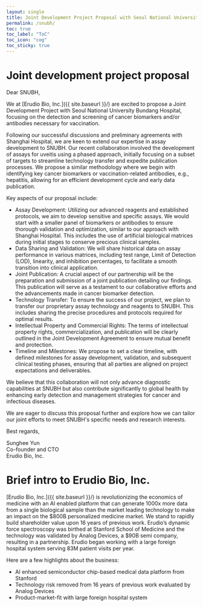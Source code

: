 ```yaml
---
layout: single
title: Joint Development Project Proposal with Seoul National University Bundang Hospital (SNUBH)
permalink: /snubh/
toc: true
toc_label: "ToC"
toc_icon: "cog"
toc_sticky: true
---
```


<head>
	<link rel="stylesheet" href="/resource/styles.css">
</head>

<h1 id="proposal-letter">
	Joint development project proposal
</h1>

Dear SNUBH,

We
at [Erudio Bio, Inc.]({{ site.baseurl }}/)
are excited to propose a Joint Development Project with Seoul National University Bundang Hospital, focusing on the detection and screening of cancer biomarkers and/or antibodies necessary for vaccination.

Following our successful discussions and preliminary agreements with Shanghai Hospital, we are keen to extend our expertise in assay development to SNUBH. Our recent collaboration involved the development of assays for uveitis using a phased approach, initially focusing on a subset of targets to streamline technology transfer and expedite publication processes. We propose a similar methodology where we begin with identifying key cancer biomarkers or vaccination-related antibodies, e.g., hepatitis, allowing for an efficient development cycle and early data publication.

Key aspects of our proposal include:

- Assay Development: Utilizing our advanced reagents and established protocols, we aim to develop sensitive and specific assays. We would start with a smaller panel of biomarkers or antibodies to ensure thorough validation and optimization, similar to our approach with Shanghai Hospital. This includes the use of artificial biological matrices during initial stages to conserve precious clinical samples.
- Data Sharing and Validation: We will share historical data on assay performance in various matrices, including test range, Limit of Detection (LOD), linearity, and inhibition percentages, to facilitate a smooth transition into clinical application.
- Joint Publication: A crucial aspect of our partnership will be the preparation and submission of a joint publication detailing our findings. This publication will serve as a testament to our collaborative efforts and the advancements made in cancer biomarker detection.
- Technology Transfer: To ensure the success of our project, we plan to transfer our proprietary assay technology and reagents to SNUBH. This includes sharing the precise procedures and protocols required for optimal results.
- Intellectual Property and Commercial Rights: The terms of intellectual property rights, commercialization, and publication will be clearly outlined in the Joint Development Agreement to ensure mutual benefit and protection.
- Timeline and Milestones: We propose to set a clear timeline, with defined milestones for assay development, validation, and subsequent clinical testing phases, ensuring that all parties are aligned on project expectations and deliverables.

We believe that this collaboration will not only advance diagnostic capabilities at SNUBH but also contribute significantly to global health by enhancing early detection and management strategies for cancer and infectious diseases. 

We are eager to discuss this proposal further and explore how we can tailor our joint efforts to meet SNUBH's specific needs and research interests.

Best regards,

<p>
Sunghee Yun
<br>
Co-founder and CTO
<br>
Erudio Bio, Inc.
</p>

<h1 id="erudio-intro">
	Brief intro to Erudio Bio, Inc.
</h1>


[Erudio Bio, Inc.]({{ site.baseurl }}/) is revolutionizing the economics of medicine with an AI enabled platform that can generate 1000x more data from a single biological sample than the market leading technology to make an impact on the $800B personalized medicine market. We stand to rapidly build shareholder value upon 16 years of previous work.
Erudio’s dynamic force spectroscopy was birthed at Stanford School of Medicine and the technology was validated by Analog Devices, a $90B semi company, resulting in a partnership.
Erudio began working with a large foreign hospital system serving 83M patient visits per year.

Here are a few highlights about the business:

- AI enhanced semiconductor chip-based medical data platform from Stanford
- Technology risk removed from 16 years of previous work evaluated by Analog Devices
- Product-market-fit with large foreign hospital system
